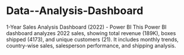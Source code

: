 # Data--Analysis-Dashboard
1-Year Sales Analysis Dashboard (2022) - Power BI  This Power BI dashboard analyzes 2022 sales, showing total revenue (189K), boxes shipped (4173), and unique customers (21). It includes monthly trends, country-wise sales, salesperson performance, and shipping analysis. 
